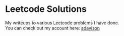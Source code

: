 # Leetcode Solutions
My writeups to various Leetcode problems I have done.\
You can check out my account here: [adavison](https://leetcode.com/u/adavison/)
